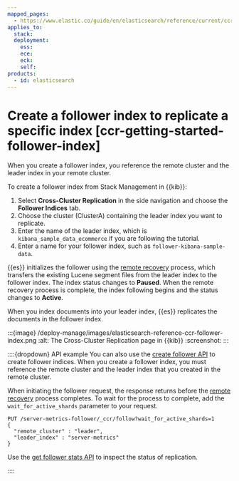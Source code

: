 ```yaml
---
mapped_pages:
  - https://www.elastic.co/guide/en/elasticsearch/reference/current/ccr-getting-started-follower-index.html
applies_to:
  stack:
  deployment:
    ess:
    ece:
    eck:
    self:
products:
  - id: elasticsearch
---
```


# Create a follower index to replicate a specific index [ccr-getting-started-follower-index]

When you create a follower index, you reference the remote cluster and the leader index in your remote cluster.

To create a follower index from Stack Management in {{kib}}:

1. Select **Cross-Cluster Replication** in the side navigation and choose the **Follower Indices** tab.
2. Choose the cluster (ClusterA) containing the leader index you want to replicate.
3. Enter the name of the leader index, which is `kibana_sample_data_ecommerce` if you are following the tutorial.
4. Enter a name for your follower index, such as `follower-kibana-sample-data`.

{{es}} initializes the follower using the [remote recovery](../cross-cluster-replication.md#ccr-remote-recovery) process, which transfers the existing Lucene segment files from the leader index to the follower index. The index status changes to **Paused**. When the remote recovery process is complete, the index following begins and the status changes to **Active**.

When you index documents into your leader index, {{es}} replicates the documents in the follower index.

:::{image} /deploy-manage/images/elasticsearch-reference-ccr-follower-index.png
:alt: The Cross-Cluster Replication page in {{kib}}
:screenshot:
:::

::::{dropdown} API example
You can also use the [create follower API](https://www.elastic.co/docs/api/doc/elasticsearch/operation/operation-ccr-follow) to create follower indices. When you create a follower index, you must reference the remote cluster and the leader index that you created in the remote cluster.

When initiating the follower request, the response returns before the [remote recovery](../cross-cluster-replication.md#ccr-remote-recovery) process completes. To wait for the process to complete, add the `wait_for_active_shards` parameter to your request.

```console
PUT /server-metrics-follower/_ccr/follow?wait_for_active_shards=1
{
  "remote_cluster" : "leader",
  "leader_index" : "server-metrics"
}
```

Use the [get follower stats API](https://www.elastic.co/docs/api/doc/elasticsearch/operation/operation-ccr-follow-stats) to inspect the status of replication.

::::



